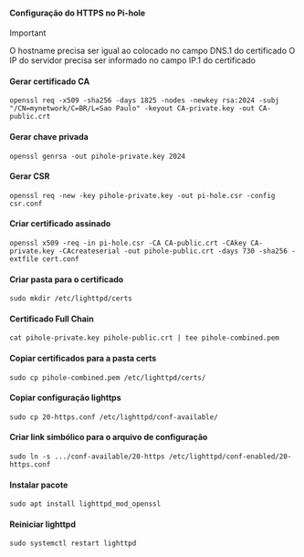 
#### Configuração do HTTPS no Pi-hole
>[!IMPORTANT]
> O hostname precisa ser igual ao colocado no campo DNS.1 do certificado
> O IP do servidor precisa ser informado no campo IP.1 do certificado


#### Gerar certificado CA

```
openssl req -x509 -sha256 -days 1825 -nodes -newkey rsa:2024 -subj "/CN=mynetwork/C=BR/L=Sao Paulo" -keyout CA-private.key -out CA-public.crt
```
#### Gerar chave privada 
```
openssl genrsa -out pihole-private.key 2024
```
#### Gerar CSR
```
openssl req -new -key pihole-private.key -out pi-hole.csr -config csr.conf
```
#### Criar certificado assinado

```
openssl x509 -req -in pi-hole.csr -CA CA-public.crt -CAkey CA-private.key -CAcreateserial -out pihole-public.crt -days 730 -sha256 -extfile cert.conf
```

#### Criar pasta para o certificado
```
sudo mkdir /etc/lighttpd/certs
```

#### Certificado Full Chain
```
cat pihole-private.key pihole-public.crt | tee pihole-combined.pem
```
#### Copiar certificados para a pasta certs
```
sudo cp pihole-combined.pem /etc/lighttpd/certs/
```

#### Copiar configuração lighttps

```
sudo cp 20-https.conf /etc/lighttpd/conf-available/
```
#### Criar link simbólico para o arquivo de configuração

```
sudo ln -s .../conf-available/20-https /etc/lighttpd/conf-enabled/20-https.conf
```

#### Instalar pacote
```
sudo apt install lighttpd_mod_openssl
```

#### Reiniciar lighttpd
```
sudo systemctl restart lighttpd

```
